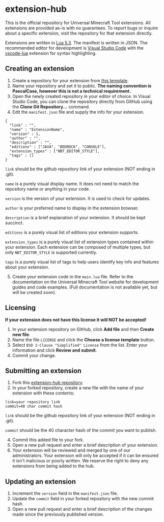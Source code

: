 # extension-hub

This is the official repository for Universal Minecraft Tool extensions. All extensions are provided as-is with no guarantees. To report bugs or inquire about a specific extension, visit the repository for that extension directly.

Extensions are written in [Lua 5.3](https://www.lua.org/manual/5.3/). The manifest is written in JSON. The recommended editor for development is [Visual Studio Code](https://code.visualstudio.com/) with the [vscode-lua](https://marketplace.visualstudio.com/items?itemName=trixnz.vscode-lua) extension for syntax highlighting.

## Creating an extension

1. Create a repository for your extension from [this template](https://github.com/UniversalMinecraftTool/extension-template/generate).
2. Name your repository and set it to public. **The naming convention is PascalCase, however this is not a technical requirement.**
3. Open the newly created repository in your editor of choice. In Visual Studio Code, you can clone the repository directly from GitHub using the **Clone Git Repository...** command.
4. Edit the `manifest.json` file and supply the info for your extension.

```
{
  "link" : "",
  "name" : "ExtensionName",
  "version" : 1,
  "author" : "",
  "description" : "",
  "editions" : ["JAVA", "BEDROCK", "CONSOLE"],
  "extension_types" : ["NBT_EDITOR_STYLE"],
  "tags" : []
}
```

`link` should be the github repository link of your extension (NOT ending in .git).

`name` is a purely visual display name. It does not need to match the repository name or anything in your code.

`version` is the version of your extension. It is used to check for updates.

`author` is your preferred name to display in the extension browser.

`description` is a brief explanation of your extension. It should be kept succinct.

`editions` is a purely visual list of editions your extension supports.

`extension_types` is a purely visual list of extension types contained within your extension. Each extension can be composed of multiple types, but only `NBT_EDITOR_STYLE` is supported currently.

`tags` is a purely visual list of tags to help users identify key info and features about your extension.

5. Create your extension code in the `main.lua` file. Refer to the documentation on the Universal Minecraft Tool website for development guides and code examples. (Full documentation is not available yet, but will be created soon).

## Licensing

**If your extension does not have this license it will NOT be accepted!**

1. In your extension repository on GitHub, click **Add file** and then **Create new file**.
2. Name the file `LICENSE` and click the **Choose a license template** button.
3. Select `BSD 2-Clause "Simplified" License` from the list. Enter your information and click **Review and submit**.
4. Commit your change.

## Submitting an extension

1. Fork this [extension-hub repository](https://github.com/UniversalMinecraftTool/extension-hub).
2. In your forked repository, create a new file with the name of your extension with these contents:

```
link=your repository link
commit=40 char commit hash
```

`link` should be the github repository link of your extension (NOT ending in .git).

`commit` should be the 40 character hash of the commit you want to publish.

4. Commit this added file to your fork.
5. Open a new pull request and enter a brief description of your extension.
6. Your extension will be reviewed and merged by one of our administrators. Your extension will only be accepted if it can be ensured it isn't malicious or poorly written. We reserve the right to deny any extensions from being added to the hub.

## Updating an extension

1. Increment the `version` field in the `manifest.json` file.
2. Update the `commit` field in your forked repository with the new commit hash.
3. Open a new pull request and enter a brief description of the changes made since the previously published version.
